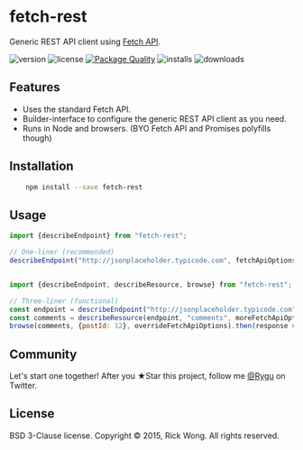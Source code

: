 # fetch-rest

Generic REST API client using [Fetch API](https://github.com/whatwg/fetch).

![version](https://img.shields.io/npm/v/fetch-rest.svg) ![license](https://img.shields.io/npm/l/fetch-rest.svg) [![Package Quality](http://npm.packagequality.com/shield/fetch-rest.svg)](http://packagequality.com/#?package=fetch-rest) ![installs](https://img.shields.io/npm/dt/fetch-rest.svg) ![downloads](https://img.shields.io/github/downloads/RickWong/fetch-rest/latest/total.svg)

## Features

- Uses the standard Fetch API.
- Builder-interface to configure the generic REST API client as you need.
- Runs in Node and browsers. (BYO Fetch API and Promises polyfills though)

## Installation

```bash
	npm install --save fetch-rest
```

## Usage

````js
import {describeEndpoint} from "fetch-rest";

// One-liner (recommended)
describeEndpoint("http://jsonplaceholder.typicode.com", fetchApiOptions).describeResource("comments", moreFetchApiOptions).browse({postId: 12}, overrideFetchApiOptions).then(response => response.json()).then(json => console.log(json));


import {describeEndpoint, describeResource, browse} from "fetch-rest";

// Three-liner (functional)
const endpoint = describeEndpoint("http://jsonplaceholder.typicode.com", fetchApiOptions);
const comments = describeResource(endpoint, "comments", moreFetchApiOptions);
browse(comments, {postId: 12}, overrideFetchApiOptions).then(response => response.json()).then(json => console.log(json));

````

## Community

Let's start one together! After you ★Star this project, follow me [@Rygu](https://twitter.com/rygu)
on Twitter.

## License

BSD 3-Clause license. Copyright © 2015, Rick Wong. All rights reserved.
